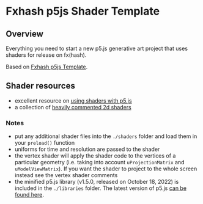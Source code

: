 # Fxhash p5js Shader Template
## Overview
Everything you need to start a new p5.js generative art project that uses shaders for release on fx(hash).

Based on [Fxhash p5js Template](https://github.com/tallzy/fxhash-p5-template).

## Shader resources

- excellent resource on [using shaders with p5.js](https://github.com/ITP-xStory/p5js-shaders)
- a collection of [heavily commented 2d shaders](https://github.com/aferriss/p5jsShaderExamples)

### Notes
- put any additional shader files into the `./shaders` folder and load them in your `preload()` function
- uniforms for time and resolution are passed to the shader
- the vertex shader will apply the shader code to the vertices of a particular geometry (i.e. taking into account `uProjectionMatrix` and `uModelViewMatrix`). If you want the shader to project to the whole screen instead see the vertex shader comments
- the minified p5.js library (v1.5.0, released on October 18, 2022) is included in the `./libraries` folder. The latest version of p5.js [can be found here](https://p5js.org/download/).
